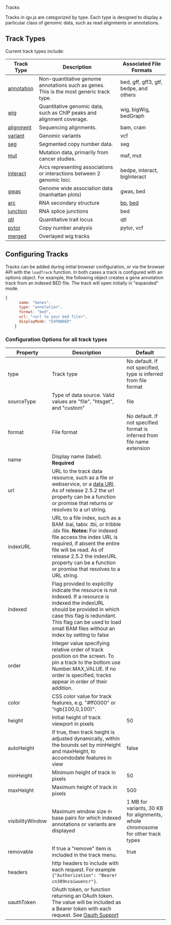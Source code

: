 <p class="page-title">Tracks</p>


Tracks in igv.js are categorized by type.  Each type is designed to display a
particular class of genomic data, such as read alignments or annotations.

## Track Types

Current track types include:

Track Type | Description | Associated File Formats
---------|-------------|----------
[annotation](Annotation-Track.md) | Non-quantitative genome annotations such as genes. This is the most generic track type. | bed, gff, gff3, gtf, bedpe, and others
[wig](Wig-Track.md) | Quantitative genomic data, such as ChIP peaks and alignment coverage. | wig, bigWig, bedGraph
[alignment](Alignment-Track.md) | Sequencing alignments. | bam, cram
[variant](Variant-Track.md) | Genomic variants | vcf
[seg](Seg-Track.md) | Segmented copy number data. | seg
[mut](Mutation-Track.md) | Mutation data, primarily from cancer studies. | maf, mut
[interact](Interact.md) | Arcs representing associations or interactions between 2 genomic loci. | bedpe, interact, bigInteract
[gwas](GWAS.md) | Genome wide association data (manhattan plots) | gwas, bed
[arc](Arc-Track.md) | RNA secondary structure | [bp](https://software.broadinstitute.org/software/igv/RNAsecStructure), [bed](https://software.broadinstitute.org/software/igv/node/284)
[junction](Splice-Junctions.md) | RNA splice junctions | bed
[qtl](QTL-Track.md) | Quantitative trait locus | qtl
[pytor](CNVPytor.md) | Copy number analysis | pytor, vcf
[merged](Merged.md) | Overlayed wig tracks |


## Configuring Tracks

Tracks can be added during initial browser configuration, or via the browser
API with the `loadTrack` function. In both cases a track is configured
with an options object.  For example, the following object creates a
gene annotation track from an indexed BED file. The track will
open initially in "expanded" mode.

```JavaScript 
{
      name: "Genes",
      type: "annotation",
      format: "bed",
      url: "<url to your bed file>",
      displayMode: "EXPANDED"
    }
``` 


### Configuration Options for all track types

| Property         | Description                                                                                                                                                                                                                                                                              | Default                                                                         |
|------------------|------------------------------------------------------------------------------------------------------------------------------------------------------------------------------------------------------------------------------------------------------------------------------------------|---------------------------------------------------------------------------------|
| type             | Track type                                                                                                                                                                                                                                                                               | No default. If not specified, type is inferred from file format                 |
| sourceType       | Type of data source.  Valid values are "file", "htsget", and "custom"                                                                                                                                                                                                                    | file                                                                            |
| format           | File format                                                                                                                                                                                                                                                                              | No default. If not specified format is inferred from file name extension        |
| name             | Display name (label).  **Required**                                                                                                                                                                                                                                                      |                                                                                 |
| url              | URL to the track data resource, such as a file or webservice, or a [data URI](Data-URIs).  As of release 2.5.2 the url property can be a function or promise that returns or resolves to a url string.                                                                                   |                                                                                 |
| indexURL         | URL to a file index, such as a BAM .bai, tabix .tbi, or tribble .idx file.  **Notes:** For indexed file access the index URL is required, if absent the entire file will be read.  As of release 2.5.2 the indexURL property can be a function or promise that resolves to a URL string. |                                                                                 |
| indexed          | Flag provided to explicitly indicate the resource is not indexed. If a resource is indexed the indexURL should be provided in which case this flag is redundant.  This flag can be used to load small BAM files without an index by setting to false                                     |                                                                                 |
| order            | Integer value specifying relative order of track position on the screen.  To pin a track to the bottom use Number.MAX_VALUE.  If no order is specified, tracks appear in order of their addition.                                                                                        |                                                                                 |
| color            | CSS color value for track features, e.g. "#ff0000" or "rgb(100,0,100)".                                                                                                                                                                                                                  |                                                                                 |
| height           | Initial height of track viewport in pixels                                                                                                                                                                                                                                               | 50                                                                              |
| autoHeight       | If true, then track height is adjusted dynamically, within the bounds set by minHeight and maxHeight, to accomdodate features in view                                                                                                                                                    | false                                                                           |
| minHeight        | Minimum height of track in pixels                                                                                                                                                                                                                                                        | 50                                                                              |
| maxHeight        | Maximum height of track in pixels                                                                                                                                                                                                                                                        | 500                                                                             |
| visibilityWindow | Maximum window size in base pairs for which indexed annotations or variants are displayed                                                                                                                                                                                                | 1 MB for variants, 30 KB for alignments, whole chromosome for other track types |
| removable        | If true a "remove" item is included in the track menu.                                                                                                                                                                                                                                   | true                                                                            |
| headers          | http headers to include with each request.  For example `{"Authorization": "Bearer cn389ncoiwuencr"}`.                                                                                                                                                                                |                                                                                 |
| oauthToken       | OAuth token, or function returning an OAuth token.  The value will be included as a Bearer token with each request.  See [Oauth Support](/OAuth)                                                                                                                                         |                                                                                 |
